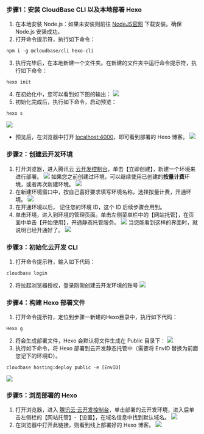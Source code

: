 ### 步骤1：安装 CloudBase CLI 以及本地部署 Hexo
1. 在本地安装 Node.js：如果未安装则前往 [NodeJS官网](https://nodejs.org) 下载安装。确保 Node.js 安装成功。
2. 打开命令提示符，执行如下命令：
```
npm i -g @cloudbase/cli hexo-cli
```
3. 执行完毕后，在本地新建一个文件夹。在新建的文件夹中运行命令提示符，执行如下命令：
```
hexo init
```
4. 在初始化中，您可以看到如下图的输出：
![](https://main.qcloudimg.com/raw/808ac3493252399ba1b2354879fc668a.png)
5. 初始化完成后，执行如下命令，启动预览：
```
hexo s
```
![](https://main.qcloudimg.com/raw/2cfab06f6c487057cbb8934cea6a5fb0.png)
- 预览后，在浏览器中打开 [localhost:4000](http://localhost:4000)，即可看到部署的 Hexo 博客。
![](https://main.qcloudimg.com/raw/5b91e6303e40aea5c1d5f0cfc521dc4a.png)



### 步骤2：创建云开发环境
1. 打开浏览器，进入腾讯云 [云开发控制台](https://console.cloud.tencent.com/tcb)，单击【立即创建】，新建一个环境来进行部署。
![](https://main.qcloudimg.com/raw/373ce011bfad392b5c2fedd8008bb6f5.png)
如果您之前创建过环境，可以继续使用已创建的**按量计费**环境，或者再次新建环境。
![](https://main.qcloudimg.com/raw/a342d1d01c934e2e4f6ee0680afad17d.png)
2. 在新建环境窗口中，按自己喜好要求填写环境名称，选择按量计费，开通环境。
![](https://main.qcloudimg.com/raw/529c3e20d8eb4edc7ab4c6fa504a52c7.png)
3. 在开通环境以后， 记住您的环境 ID，这个 ID 后续步骤会用到。
4. 单击环境，进入到环境的管理页面。单击左侧菜单栏中的【网站托管】，在页面中单击【开始使用】，开通静态托管服务。
![](https://main.qcloudimg.com/raw/3de236cbe3dfbe664803f9b6c996ea1b.png)
当您能看到这样的界面时，就说明已经开通好了。
![](https://main.qcloudimg.com/raw/794944962439c81cd6e671a8356ebfc6.png)



### 步骤3：初始化云开发 CLI
1. 打开命令提示符，输入如下代码：
```
cloudbase login
```
2. 将拉起浏览器授权，登录刚刚创建云开发环境的账号
![](https://main.qcloudimg.com/raw/026ba161e5820db9efa889c3b0d0c367.png)



### 步骤4：构建 Hexo 部署文件
1. 打开命令提示符，定位到步骤一新建的Hexo目录中，执行如下代码：
```
Hexo g
```
2. 将会生成部署文件，Hexo 会默认将文件生成在 Public 目录下：
![](https://main.qcloudimg.com/raw/b6f03410c72598c37632f1c35b1b9811.png)
3. 执行如下命令，将 Hexo 部署到云开发静态托管中（需要将 EnvID 替换为前面您记下的环境ID）。
```
cloudbase hosting:deploy public -e [EnvID]
```
![](https://main.qcloudimg.com/raw/a3835aacdbde4049d2cced769af62e17.png)


### 步骤5：浏览部署的 Hexo
1. 打开浏览器，进入 [腾讯云·云开发控制台](https://console.cloud.tencent.com/tcb)，单击部署的云开发环境，进入后单击左侧栏的【网站托管】-【设置】，在域名信息中找到默认域名。
![](https://main.qcloudimg.com/raw/ebd5e516a098daf471507f7e149996ea.png)
2. 在浏览器中打开此链接，则看到线上部署好的 Hexo 博客。
![](https://main.qcloudimg.com/raw/590b7ee62174aa74f0119ac4775c6362.png)

